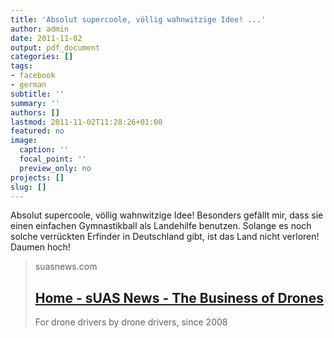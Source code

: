 ```yaml
---
title: 'Absolut supercoole, völlig wahnwitzige Idee! ...'
author: admin
date: 2011-11-02
output: pdf_document
categories: []
tags:
- facebook
- german
subtitle: ''
summary: ''
authors: []
lastmod: 2011-11-02T11:28:26+01:00
featured: no
image:
  caption: ''
  focal_point: ''
  preview_only: no
projects: []
slug: []
---
```

Absolut supercoole, völlig wahnwitzige Idee! Besonders gefällt mir, dass sie einen einfachen Gymnastikball als Landehilfe benutzen. Solange es noch solche verrückten Erfinder in Deutschland gibt, ist das Land nicht verloren! Daumen hoch!
> suasnews.com
> ## [Home - sUAS News - The Business of Drones](http://www.suasnews.com/2011/11/9691/german-multicopter-makes-first-manned-flight/)
>
>For drone drivers by drone drivers, since 2008

